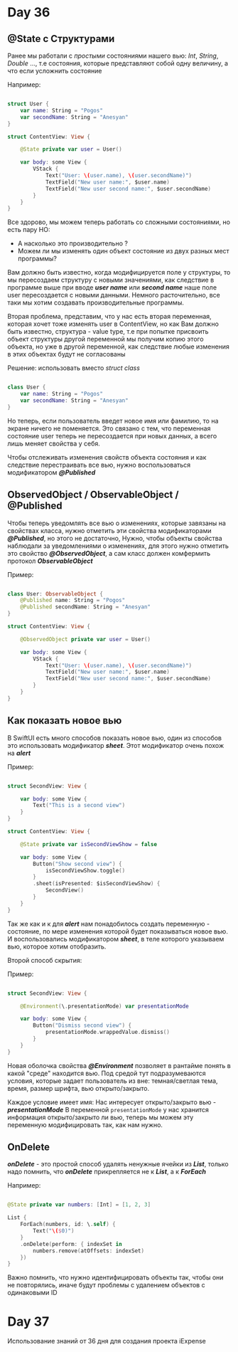 #  Day 36 

## @State с Структурами

Ранее мы работали с *простыми* состояниями нашего вью: *Int*, *String*, *Double* ..., т.е состояния, которые представляют собой одну величину, а что если усложнить состояние

Например: 

```swift

struct User { 
	var name: String = "Pogos"
	var secondName: String = "Anesyan"
}

struct ContentView: View {

	@State private var user = User()

	var body: some View {
		VStack { 
			Text("User: \(user.name), \(user.secondName)")
			TextField("New user name:", $user.name)
			TextField("New user second name:", $user.secondName)
		}
	}
}

```

Все здорово, мы можем теперь работать со сложными состояниями, но есть пару НО: 
- А насколько это производительно ? 
- Можем ли мы изменять один объект состояние из двух разных мест программы? 

Вам должно быть известно, когда модифицируется поле у структуры, то мы пересоздаем структуру с новыми значениями, как следствие в программе выше при вводе ***user name*** или ***second name*** наше поле user пересоздается с новыми данными. Немного расточительно, все таки мы хотим создавать производительные программы.

Вторая проблема, представим, что у нас есть вторая переменная, которая хочет тоже изменять user в ContentView, но как Вам должно быть известно, структура - value type, т.е при попытке присвоить объект структуры другой переменной мы получим копию этого объекта, но уже в другой переменной, как следствие любые изменения в этих объектах будут не согласованы

Решение: использовать вместо *struct* *class*

```swift

class User { 
	var name: String = "Pogos"
	var secondName: String = "Anesyan"
}

```

Но теперь, если пользователь введет новое имя или фамилию, то на экране ничего не поменяется.
Это связано с тем, что переменная состояние user теперь не пересоздается при новых данных, а всего лишь меняет свойства у себя.

Чтобы отслеживать изменения свойств объекта состояния и как следствие перестраивать все вью, нужно воспользоваться модификатором ***@Published*** 

## ObservedObject / ObservableObject / @Published

Чтобы теперь уведомлять все вью о изменениях, которые завязаны на свойствах класса, нужно отметить эти свойства модификаторами ***@Published***, но этого не достаточно, Нужно, чтобы объекты свойства наблюдали за уведомлениями о изменениях, для этого нужно отметить это свойство ***@ObservedObject***, а сам класс должен комфермить протокол ***ObservableObject***

Пример:

```swift

class User: ObservableObject { 
	@Published name: String = "Pogos"
	@Published secondName: String = "Anesyan"
}

struct ContentView: View {

	@ObservedObject private var user = User()

	var body: some View {
		VStack { 
			Text("User: \(user.name), \(user.secondName)")
			TextField("New user name:", $user.name)
			TextField("New user second name:", $user.secondName)
		}
	}
}

```

## Как показать новое вью

В SwiftUI есть много способов показать новое вью, один из способов это использовать модификатор ***sheet***. Этот модификатор очень похож на ***alert***

Пример:

```swift

struct SecondView: View {

	var body: some View { 
		Text("This is a second view")
	}
}

struct ContentView: View { 

	@State private var isSecondViewShow = false

	var body: some View { 
		Button("Show second view") { 
			isSecondViewShow.toggle()
		}
		.sheet(isPresented: $isSecondViewShow) { 
			SecondView()
		}
	}	
}

```

Так же как и к для ***alert*** нам понадобилось создать переменную - состояние, по мере изменения которой будет показываться новое вью.
И воспользовались модификатором ***sheet***, в теле которого указываем вью, которое хотим отобразить. 

Второй способ скрытия: 

Пример: 

```swift

struct SecondView: View { 

	@Environment(\.presentationMode) var presentationMode

	var body: some View { 
		Button("Dismiss second view") { 
			presentationMode.wrappedValue.dismiss()
		}
	}
}

```
Новая оболочка свойства ***@Environment*** позволяет в рантайме понять в какой "среде" находится вью. Под средой тут подразумеваются условия, которые задает пользователь из вне: темная/светлая тема, время, размер шрифта, вью открыто/закрыто.  

Каждое условие имеет имя: 
Нас интересует открыто/закрыто вью *- **presentationMode*** 
В переменной `presentationMode`  у нас хранится информация открыто/закрыто ли вью, теперь мы можем эту переменную модифицировать так, как нам нужно. 

## OnDelete 

***onDelete*** - это простой способ удалять ненужные ячейки из ***List***, только надо помнить, что ***onDelete*** прикрепляется не к ***List***, а к ***ForEach***

Например: 

```swift

@State private var numbers: [Int] = [1, 2, 3] 

List {
	ForEach(numbers, id: \.self) { 
		Text("\($0)")
	}
	.onDelete(perform: { indexSet in
		numbers.remove(atOffsets: indexSet)
	})
}

```

Важно помнить, что нужно идентифицировать объекты так, чтобы они не повторялись, иначе будут проблемы с удалением объектов с одинаковыми ID

# Day 37

Использование знаний от 36 дня для создания проекта iExpense
